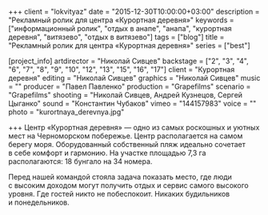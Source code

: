+++
client = "lokvityaz"
date = "2015-12-30T10:00:00+03:00"
description = "Рекламный ролик для центра «Курортная деревня»"
keywords = ["информационный ролик", "отдых в анапе", "анапа", "курортная деревня", "витязево", "отдых в витязево"]
tags = ["blog"]
title = "Рекламный ролик для центра «Курортная деревня»"
series = ["best"]

[project_info]
  artdirector = "Николай Сивцев"
  backstage = ["2", "3", "4", "6", "7", "8", "9", "10", "12", "13", "15", "16", "17"]
  client = "Курортная деревня"
  editing = "Николай Сивцев"
  graphics = "Николай Сивцев"
  music = ""
  producer = "Павел Павленко"
  production = "Grapefilms"
  scenario = "Grapefilms"
  shooting = "Николай Сивцев, Андрей Кузнецов, Сергей Цыганко"
  sound = "Константин Чубаков"
  vimeo = "144157983"
  voice = ""
  photo = "kurortnaya_derevnya.jpg"

+++
Центр &laquo;Курортная деревня&raquo;&nbsp;&mdash; одно из&nbsp;самых роскошных и&nbsp;уютных мест на&nbsp;Черноморском побережье. 
Центр располагается на&nbsp;самом берегу моря. Оборудованный собственный пляж идеально сочетает в&nbsp;себе комфорт и&nbsp;гармонию. На&nbsp;участке площадью 7,3&nbsp;га располагаются: 18&nbsp;бунгало на&nbsp;34&nbsp;номера.


Перед нашей командой стояла задача показать место, где люди с&nbsp;высоким доходом могут получить отдых и&nbsp;сервис самого высокого уровня. Где гостей никто не&nbsp;побеспокоит. Никаких будильников и&nbsp;понедельников.